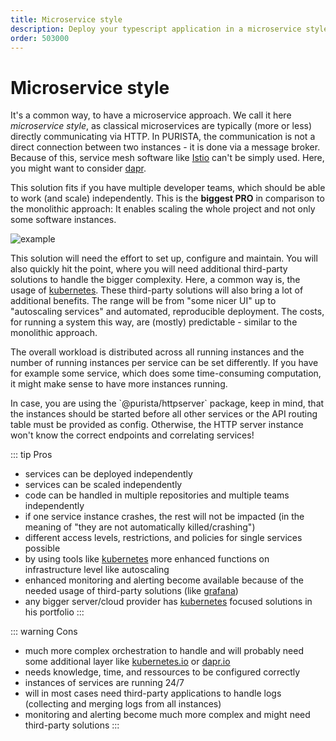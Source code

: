 ```yaml
---
title: Microservice style
description: Deploy your typescript application in a microservice styled way
order: 503000
---
```


# Microservice style

It's a common way, to have a microservice approach.
We call it here _microservice style_, as classical microservices are typically (more or less) directly communicating via HTTP.
In PURISTA, the communication is not a direct connection between two instances - it is done via a message broker. Because of this, service mesh software like [Istio](https://istio.io) can't be simply used. Here, you might want to consider [dapr](https://dapr.io).

This solution fits if you have multiple developer teams, which should be able to work (and scale) independently.
This is the **biggest PRO** in comparison to the monolithic approach: It enables scaling the whole project and not only some software instances.

![example](/graphic/microservice_style.svg)

This solution will need the effort to set up, configure and maintain. You will also quickly hit the point, where you will need additional third-party solutions to handle the bigger complexity.
Here, a common way is, the usage of [kubernetes](https://kubernetes.io).
These third-party solutions will also bring a lot of additional benefits. The range will be from "some nicer UI" up to "autoscaling services" and automated, reproducible deployment.
The costs, for running a system this way, are (mostly) predictable - similar to the monolithic approach.

The overall workload is distributed across all running instances and the number of running instances per service can be set differently.
If you have for example some service, which does some time-consuming computation, it might make sense to have more instances running.

<Badge text="Be aware" type="warning"/>
In case, you are using the `@purista/httpserver` package, keep in mind, that the instances should be started before all other services or the API routing table must be provided as config. Otherwise, the HTTP server instance won't know the correct endpoints and correlating services!

::: tip Pros

- services can be deployed independently
- services can be scaled independently
- code can be handled in multiple repositories and multiple teams independently
- if one service instance crashes, the rest will not be impacted (in the meaning of "they are not automatically killed/crashing")
- different access levels, restrictions, and policies for single services possible
- by using tools like [kubernetes](https://kubernetes.io) more enhanced functions on infrastructure level like autoscaling
- enhanced monitoring and alerting become available because of the needed usage of third-party solutions (like [grafana](https://grafana.com))
- any bigger server/cloud provider has [kubernetes](https://kubernetes.io) focused solutions in his portfolio
:::

::: warning Cons

- much more complex orchestration to handle and will probably need some additional layer like [kubernetes.io](https://kubernetes.io) or [dapr.io](https://dapr.io)
- needs knowledge, time, and ressources to be configured correctly
- instances of services are running 24/7
- will in most cases need third-party applications to handle logs (collecting and merging logs from all instances)
- monitoring and alerting become much more complex and might need third-party solutions
:::
